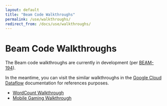 ```yaml
---
layout: default
title: "Beam Code Walkthroughs"
permalink: /use/walkthroughs/
redirect_from: /docs/use/walkthroughs/
---
```


# Beam Code Walkthroughs

The Beam code walkthroughs are currently in development (per [BEAM-194](https://issues.apache.org/jira/browse/BEAM-194)).

In the meantime, you can visit the similar walkthroughs in the [Google Cloud Dataflow](https://cloud.google.com/dataflow/docs) documentation for references purposes.

* [WordCount Walkthrough](https://cloud.google.com/dataflow/examples/wordcount-example)
* [Mobile Gaming Walkthrough](https://cloud.google.com/dataflow/examples/gaming-example)

